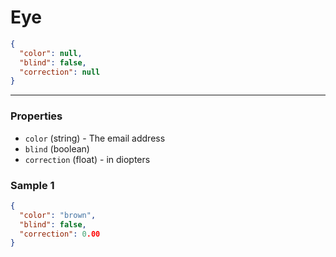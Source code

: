 # Eye

```json
{
  "color": null,
  "blind": false,
  "correction": null
}
```
---

### Properties
<!-- model start -->
- `color` (string) - The email address
- `blind` (boolean)
- `correction` (float) - in diopters
<!-- model end -->
### Sample 1
```json
{
  "color": "brown",
  "blind": false,
  "correction": 0.00
}
```
